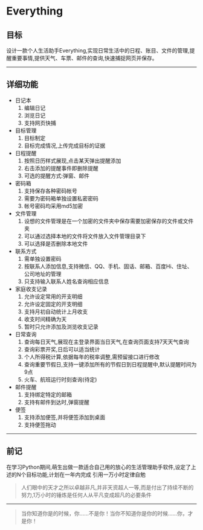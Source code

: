 # Everything
## 目标
  设计一款个人生活助手Everything,实现日常生活中的日程、账目、文件的管理,提醒重要事情,提供天气、车票、邮件的查询,快速捕捉网页并保存。
  ******
## 详细功能
* 日记本
  1. 编辑日记
  2. 浏览日记
  3. 支持网页快捕
* 目标管理
  1. 目标制定
  2. 目标完成情况,上传完成目标的证据
* 日程提醒
  1. 按照日历样式展现,点击某天弹出提醒添加
  2. 右击添加的提醒事件即删除提醒
  3. 可选的提醒方式:弹窗、邮件
* 密码箱
  1. 支持保存各种密码帐号
  2. 需要为密码箱单独设置私密密码
  3. 帐号密码均采用md5加密
* 文件管理
  1. 设想的文件管理是在一个加密的文件夹中保存需要加密保存的文件或文件夹
  2. 可以通过选择本地的文件将文件放入文件管理目录下
  3. 可以选择是否删除本地文件
* 联系方式
  1. 需单独设置密码
  2. 按联系人添加信息,支持微信、QQ、手机、固话、邮箱、百度Hi、住址、公司地址的管理
  3. 只支持输入联系人姓名查询相应信息
* 家庭收支记录
  1. 允许设定常用的开支明细
  2. 允许设定固定的开支明细
  3. 支持月初自动统计上月收支
  4. 收支时间精确为天
  5. 暂时只允许添加及浏览收支记录
* 日常查询
  1. 查询每日天气,展现在主登录界面当日天气,在查询页面支持7天天气查询
  2. 查询彩票开奖,日后可以适当统计
  3. 个人所得税计算,依据每年的税率调整,需预留接口进行修改
  4. 查询重要节假日,支持一键添加所有的节假日到日程提醒中,默认提醒时间为9点
  5. 火车、航班运行时刻查询(待定)
* 邮件提醒
  1. 支持绑定特定的邮箱
  2. 支持有邮件到达时,弹窗提醒
* 便签
  1. 支持添加便签,并将便签添加到桌面
  2. 支持便签拖动

**********
## 前记
  在学习Python期间,萌生出做一款适合自己用的放心的生活管理助手软件,设定了上述的N个目标功能,计划在一年内完成
  引用一万小时定律自勉
> 人们眼中的天才之所以卓越非凡,并非天资超人一等,而是付出了持续不断的努力,1万小时的锤炼是任何人从平凡变成超凡的必要条件

**********
> 当你知道你是的时候，你……不是你！当你不知道你是你的时候……你，才是你！